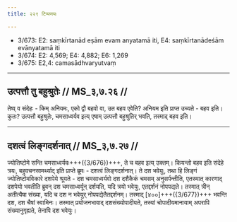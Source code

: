 ```yaml
---
title: २२९ टिप्पणयः

---
```

- 3/673: E2: saṃkīrtanād eṣām evam anyatamā iti, E4: saṃkīrtanādeśām evānyatamā iti
- 3/674: E2: 4,569; E4: 4,882; E6: 1,269
- 3/675: E2,4: camasādhvaryutvaṃ

____________________________________________


## उत्पत्तौ तु बहुश्रुतेः // MS_३,७.२६ //
तेष्व् व संदेहः - किम् अनियमः, एको द्वौ बहवो वा, उत बहव एवेति? अनियम इति प्राप्त उच्यते - बहव इति। कुतः? उत्पत्तौ बहुश्रुतेः, चमसाध्वर्यव इत्य् एषाम् उत्पत्तौ बहुश्रुतिर् भवति, तस्माद् बहव इति।


____________________________________________


## दशत्वं लिङ्गदर्शनात् // MS_३,७.२७ //
ज्योतिष्टोमे सन्ति चमसाध्वर्यवः+++({3/676})+++, ते च बहव इत्य् उक्तम्। कियन्तो बहव इति संदेहे त्रयः, बहुवचनसामर्थ्याद् इति प्राप्ते ब्रूमः - दशत्वं लिङ्गदर्शनात्। ते दश भवेयुः, तथा हि लिङ्गं ज्योतिष्टोमविकारे दशपेये श्रूयते - दश चमसाध्वर्यवो दश दशैकैकं चमसम् अनुसर्पन्तीति, एतस्मात् कारणाद् दशपेयो भवतीति ब्रुवन् दश चमसाध्वर्यून् दर्शयति, यदि त्रयो भवेयुः, एतद्दर्शनं नोपपद्यते। तस्मात् त्रीन् अतीत्यैषा संख्या, यदि च दश न भवेयुर् नोपपद्येतैतद्दर्शनम्। तस्माद् [४००]+++({3/677})+++ भवन्ति दश, दश चैषां स्वामिनः। तस्मात् प्रयोजनभावाद् दशसंख्योपादीयते, तस्यां चोपादीयमानायाम् अपरापि संख्यानुगृह्यते, तेनापि दश भवेयुः।
